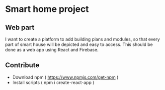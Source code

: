 # Smart home project
## Web part
I want to create a platform to add building plans and modules, so that every part of smart house will be depicted and easy to access. This should be done as a web app using React and Firebase.


## Contribute
* Download npm ( https://www.npmjs.com/get-npm )
* Install scripts ( npm i create-react-app )
